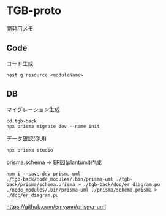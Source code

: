 # TGB-proto

開発用メモ

## Code

コード生成
```
nest g resource <moduleName>
```

## DB

マイグレーション生成
```
cd tgb-back
npx prisma migrate dev --name init
```
データ確認(GUI)
```
npx prisma studio
```

prisma.schema ⇒ ER図(plantuml)作成
```
npm i --save-dev prisma-uml
./tgb-back/node_modules/.bin/prisma-uml ./tgb-back/prisma/schema.prisma > ./tgb-back/doc/er_diagram.pu
./node_modules/.bin/prisma-uml ./prisma/schema.prisma > ./doc/er_diagram.pu
```
https://github.com/emyann/prisma-uml
